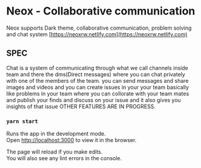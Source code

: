# Neox - Collaborative communication

Neox supports Dark theme, collaborative communication, problem solving and chat system
[https://neoxrw.netlify.com](https://neoxrw.netlify.com)

## SPEC

Chat is a system of communicating through what we call channels inside team and there the dms(Direct messages) where you can chat privately with one of the members of the team. you can send messages and share images and videos and you can create issues in your your team basically like problems in your team where you can collorate with your team mates and publish your finds and discuss on your issue and it also gives you insights of that issue OTHER FEATURES ARE IN PROGRESS.

### `yarn start`

Runs the app in the development mode.\
Open [http://localhost:3000](http://localhost:3000) to view it in the browser.

The page will reload if you make edits.\
You will also see any lint errors in the console.
